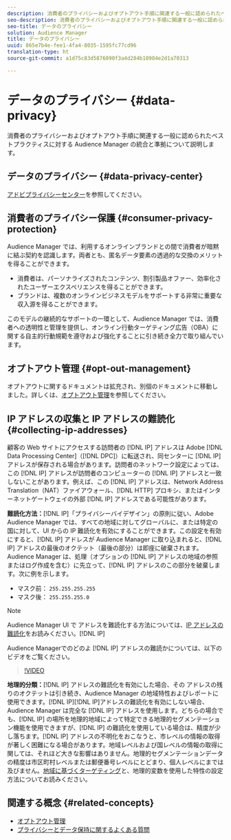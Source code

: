 ```yaml
---
description: 消費者のプライバシーおよびオプトアウト手順に関連する一般に認められたベストプラクティスに対する Audience Manager の統合と準拠について説明します。
seo-description: 消費者のプライバシーおよびオプトアウト手順に関連する一般に認められたベストプラクティスに対する Audience Manager の統合と準拠について説明します。
seo-title: データのプライバシー
solution: Audience Manager
title: データのプライバシー
uuid: 865e7b4e-fee1-4fa4-8035-1595fc77cd96
translation-type: ht
source-git-commit: a1d75c83d5876090f3a4d284b18984e2d1a70313

---
```



# データのプライバシー {#data-privacy}

消費者のプライバシーおよびオプトアウト手順に関連する一般に認められたベストプラクティスに対する Audience Manager の統合と準拠について説明します。

## データのプライバシー {#data-privacy-center}

[アドビプライバシーセンター](https://www.adobe.com/jp/privacy/opt-out.html)を参照してください。

## 消費者のプライバシー保護 {#consumer-privacy-protection}

Audience Manager では、利用するオンラインブランドとの間で消費者が暗黙に結ぶ契約を認識します。両者とも、匿名データ要素の透過的な交換のメリットを得ることができます。

* 消費者は、パーソナライズされたコンテンツ、割引製品オファー、効率化されたユーザーエクスペリエンスを得ることができます。
* ブランドは、複数のオンラインビジネスモデルをサポートする非常に重要な収入源を得ることができます。

このモデルの継続的なサポートの一環として、Audience Manager では、消費者への透明性と管理を提供し、オンライン行動ターゲティング広告（OBA）に関する自主的行動規範を遵守および強化することに引き続き全力で取り組んでいます。

## オプトアウト管理 {#opt-out-management}

オプトアウトに関するドキュメントは拡充され、別個のドキュメントに移動しました。詳しくは、[オプトアウト管理](../../overview/data-security-and-privacy/opt-out-management.md)を参照してください。

<!-- 

<p>  </p>
<table id="table_A1FF33B328BD451FAFF6C6B8422F928B"> 
 <tgroup cols="2">
  <colspec colnum="1" colname="col1" colwidth="1.00*" />
  <colspec colnum="2" colname="col2" colwidth="2.74*" />
  <thead> 
   <tr> 
    <th colname="col1" class="entry"> Opt-Out For </th> 
    <th colname="col2" class="entry"> Description </th> 
   </tr>
  </thead> 
  <tbody> 
   <tr> 
    <td colname="col1"> <p>Adobe Experience Cloud </p> </td> 
    <td colname="col2"> <p>The <a href="https://www.adobe.com/privacy/opt-out.html#customeruse" format="http" scope="external"> Your Privacy Choices page</a> provides 1-click features that let you control and opt-out of data collection by the Adobe Experience Cloud advertising solutions (including Audience Manager). Specifically, see the <a href="https://www.adobe.com/privacy/opt-out.html#customeruse" format="http" scope="external"> business customer section</a> of the Privacy Choices page. </p> </td> 
   </tr> 
   <tr> 
    <td colname="col1"> <p>Browsers that do not support third-party cookies </p> </td> 
    <td colname="col2"> <p>See <a href="../../features/declared-ids.md#declared-id-targeting"> Declared ID Targeting</a>. </p> </td> 
   </tr> 
   <tr> 
    <td colname="col1"> <p>Mobile devices </p> </td> 
    <td colname="col2"> <p>See the opt-out and privacy settings for: </p> <p> 
      <ul id="ul_86EFAB879215403D937B5148C26A41D9"> 
       <li id="li_C0B544E8F4FE473B94A5436D3A60BDB1"><a href="https://marketing.adobe.com/resources/help/en_US/mobile/android/privacy.html" format="https" scope="external"> Android devices</a> </li> 
       <li id="li_26C787BAB729499A9FEDF055E9AB0637"><a href="https://marketing.adobe.com/resources/help/en_US/mobile/ios/privacy.html" format="https" scope="external"> iOS devices</a> </li> 
      </ul> </p> </td> 
   </tr> 
  </tbody> 
 </tgroup> 
</table>

 -->

## IP アドレスの収集と IP アドレスの難読化 {#collecting-ip-addresses}

<!-- 

Adobe has enabled processes and offers settings that allow customers to use Audience Manager in compliance with applicable data privacy laws.

-->

顧客の Web サイトにアクセスする訪問者の [!DNL IP] アドレスは Adobe [!DNL Data Processing Center]（[!DNL DPC]）に転送され、同センターに [!DNL IP] アドレスが保存される場合があります。訪問者のネットワーク設定によっては、この [!DNL IP] アドレスが訪問者のコンピューターの [!DNL IP] アドレスと一致しないことがあります。例えば、この [!DNL IP] アドレスは、Network Address Translation（NAT）ファイアウォール、[!DNL HTTP] プロキシ、またはインターネットゲートウェイの外部 [!DNL IP] アドレスである可能性があります。

**難読化方法：**[!DNL IP]「プライバシーバイデザイン」の原則に従い、Adobe Audience Manager では、すべての地域に対してグローバルに、または特定の国に対して、UI からの IP 難読化を有効にすることができます。この設定を有効にすると、[!DNL IP] アドレスが Audience Manager に取り込まれると、[!DNL IP] アドレスの最後のオクテット（最後の部分）は即座に破棄されます。Audience Manager は、処理（オプションの [!DNL IP] アドレスの地域の参照またはログ作成を含む）に先立って、[!DNL IP] アドレスのこの部分を破棄します。次に例を示します。

* マスク前： `255.255.255.255`
* マスク後： `255.255.255.0`

>[!NOTE]
>
>Audience Manager UI で アドレスを難読化する方法については、[IP アドレスの難読化](/help/using/features/administration/ip-obfuscation.md)をお読みください。[!DNL IP]

Audience Managerでのどのよ [!DNL IP] アドレスの難読かについては、以下のビデオをご覧ください。

>[!VIDEO](https://video.tv.adobe.com/v/27218/?captions=jpn)

**地理的分類：**[!DNL IP] アドレスの難読化を有効にした場合、その アドレスの残りのオクテットは引き続き、Audience Manager の地域特性およびレポートに使用できます。[!DNL IP][!DNL IP]アドレスの難読化を有効にしない場合、Audience Manager は完全な [!DNL IP] アドレスを使用します。どちらの場合でも、[!DNL IP] の場所を地理的地域によって特定できる地理的セグメンテーション機能を使用できますが、[!DNL IP] の難読化を使用している場合は、精度が少し落ちます。[!DNL IP] アドレスの不明化をおこなうと、市レベルの情報の取得が著しく困難になる場合があります。地域レベルおよび国レベルの情報の取得に関しては、それほど大きな影響はありません。地理的セグメンテーションデータの精度は市区町村レベルまたは郵便番号レベルにとどまり、個人レベルにまでは及びません。[地域に基づくターゲティング](/help/using/features/traits/trait-geotarget-keys.md)と、地理的変数を使用した特性の設定方法についてお読みください。

## 関連する概念 {#related-concepts}

* [オプトアウト管理](/help/using/overview/data-security-and-privacy/opt-out-management.md)
* [プライバシーとデータ保持に関するよくある質問](/help/using/faq/faq-privacy.md)